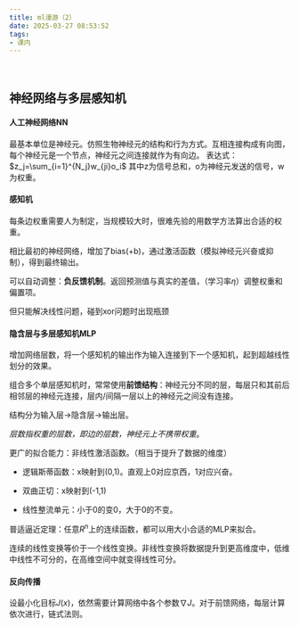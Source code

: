 ```yaml
---
title: ml漫游（2）
date: 2025-03-27 08:53:52
tags:
- 课内
---
```

 <!-- more -->

## 神经网络与多层感知机

#### 人工神经网络NN

最基本单位是神经元。仿照生物神经元的结构和行为方式。互相连接构成有向图，每个神经元是一个节点，神经元之间连接就作为有向边。
表达式：$z_j=\sum_{i=1}^{N_j}w_{ji}o_i$
其中z为信号总和，o为神经元发送的信号，w为权重。

#### 感知机

每条边权重需要人为制定，当规模较大时，很难先验的用数学方法算出合适的权重。

相比最初的神经网络，增加了bias(+b)，通过激活函数（模拟神经元兴奋或抑制），得到最终输出。

可以自动调整：**负反馈机制**。返回预测值与真实的差值，（学习率$\eta$）调整权重和偏置项。

但只能解决线性问题，碰到xor问题时出现瓶颈

#### 隐含层与多层感知机MLP

增加网络层数，将一个感知机的输出作为输入连接到下一个感知机，起到超越线性划分的效果。

组合多个单层感知机时，常常使用**前馈结构**：神经元分不同的层，每层只和其前后相邻层的神经元连接，层内/间隔一层以上的神经元之间没有连接。

结构分为输入层->隐含层->输出层。

*层数指权重的层数，即边的层数，神经元上不携带权重*。

更广的拟合能力：非线性激活函数。（相当于提升了数据的维度）

- 逻辑斯蒂函数：x映射到(0,1)。直观上0对应京西，1对应兴奋。

- 双曲正切：x映射到(-1,1)

- 线性整流单元：小于0的变0，大于0的不变。

普适逼近定理：任意$R^n$上的连续函数，都可以用大小合适的MLP来拟合。

连续的线性变换等价于一个线性变换。非线性变换将数据提升到更高维度中，低维中线性不可分的，在高维空间中就变得线性可分。

#### 反向传播

设最小化目标$J(x)$，依然需要计算网络中各个参数$\nabla J$。对于前馈网络，每层计算依次进行，链式法则。
















